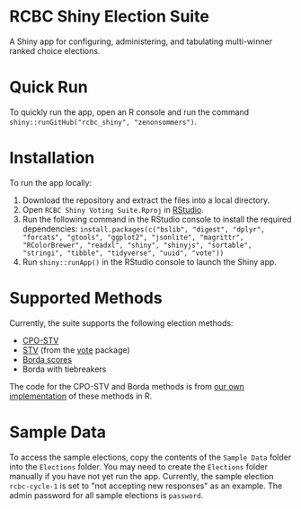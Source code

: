# RCBC Shiny Election Suite
A Shiny app for configuring, administering, and tabulating multi-winner ranked choice elections.
# Quick Run
To quickly run the app, open an R console and run the command `shiny::runGitHub("rcbc_shiny", "zenonsommers")`.
# Installation
To run the app locally:
1. Download the repository and extract the files into a local directory.
2. Open `RCBC Shiny Voting Suite.Rproj` in [RStudio](https://posit.co/download/rstudio-desktop/).
3. Run the following command in the RStudio console to install the required dependencies: `install.packages(c("bslib", "digest", "dplyr", "forcats", "gtools", "ggplot2", "jsonlite", "magrittr", "RColorBrewer", "readxl", "shiny", "shinyjs", "sortable", "stringi", "tibble", "tidyverse", "uuid", "vote"))`
4. Run `shiny::runApp()` in the RStudio console to launch the Shiny app.
# Supported Methods
Currently, the suite supports the following election methods:
- [CPO-STV](https://en.wikipedia.org/wiki/CPO-STV)
- [STV](https://en.wikipedia.org/wiki/Single_transferable_vote) (from the [vote](https://cran.r-project.org/web/packages/vote/index.html) package)
- [Borda scores](https://en.wikipedia.org/wiki/Borda_count)
- Borda with tiebreakers

The code for the CPO-STV and Borda methods is from [our own implementation](https://github.com/zenonsommers/cpo_stv) of these methods in R. 
# Sample Data


To access the sample elections, copy the contents of the `Sample Data` folder into the `Elections` folder. You may need to create the `Elections` folder manually if you have not yet run the app. Currently, the sample election `rcbc-cycle-1` is set to "not accepting new responses" as an example. The admin password for all sample elections is `password`.

